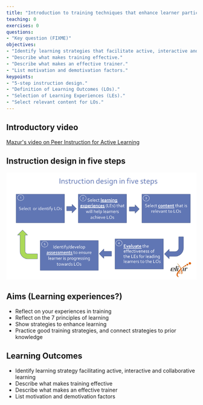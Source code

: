 ```yaml
---
title: "Introduction to training techniques that enhance learner participation and engagement"
teaching: 0
exercises: 0
questions:
- "Key question (FIXME)"
objectives:
- "Identify learning strategies that facilitate active, interactive and collaborative learning."
- "Describe what makes training effective."
- "Describe what makes an effective trainer."
- "List motivation and demotivation factors."
keypoints:
- "5-step instruction design."
- "Definition of Learning Outcomes (LOs)."
- "Selection of Learning Experiences (LEs)."
- "Select relevant content for LOs."
---
```



## Introductory video

[Mazur's video on Peer Instruction for Active Learning](https://www.youtube.com/watch?v=Z9orbxoRofI)

## Instruction design in five steps

![](../fig/Instruction_design_in_five_steps.png)

## Aims (Learning experiences?)
- Reflect on your experiences in training
- Reflect on the 7 principles of learning
- Show strategies to enhance learning
- Practice good training strategies, and connect strategies to prior knowledge



## Learning Outcomes
- Identify learning strategy facilitating active, interactive and collaborative learning
- Describe what makes training effective
- Describe what makes an effective trainer
- List motivation and demotivation factors

